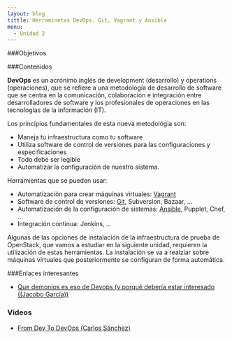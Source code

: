 ```yaml
---
layout: blog
tittle: Herraminetas DevOps. Git, Vagrant y Ansible
menu:
  - Unidad 2
---
```


###Objetivos


###Contenidos

**DevOps** es un acrónimo inglés de development (desarrollo) y operations (operaciones), que se refiere a una metodología de desarrollo de software que se centra en la comunicación, colaboración e integración entre desarrolladores de software y los profesionales de operaciones en las tecnologías de la información (IT). 

Los principios fundamentales de esta nueva metodológia son:

* Maneja tu infraestructura como tu software
* Utiliza software de control de versiones para las configuraciones y especificaciones
* Todo debe ser legible
* Automatizar la configuración de nuestro sistema.

Herramientas que se pueden usar:

* Automatización para crear máquinas virtuales: [Vagrant](vagrant)
* Software de control de versiones: [Git](git), Subversion, Bazaar, ...
* Automatización de la configuración de sistemas: [Ansible](ansible), Pupplet, Chef, ...
* Integración continua: Jenkins, ...

Algunas de las opciones de instalación de la infraestructura de prueba de OpenStack, que vamos a estudiar en la siguiente unidad, requieren la utilización de estas herramientas. La instalación se va a realziar sobre máquinas virtuales que posteriormente se configuran de forma automática.

###Enlaces interesantes

* [Que demonios es eso de Devops (y porqué debería estar interesado ((Jacobo García))](http://www.slideshare.net/therobot/que-demonios-es-eso-de-devops-y-porquedebera-interesarme)

### Videos

* [From Dev To DevOps (Carlos Sánchez)](http://vimeo.com/41555302)
